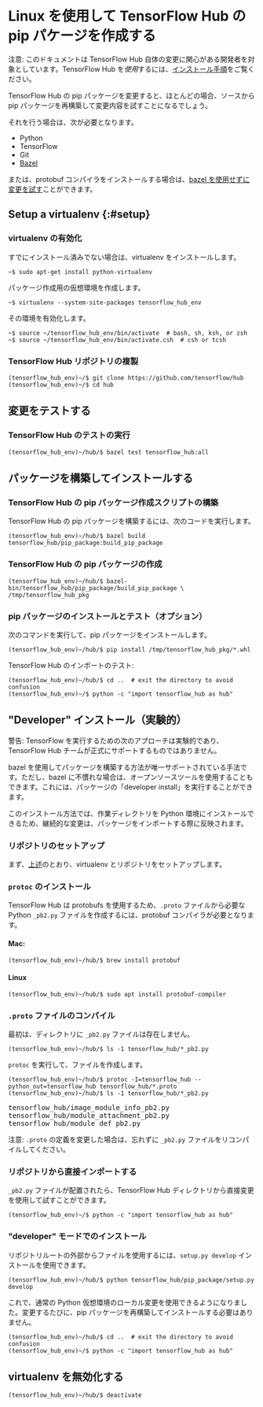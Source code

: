 <!--* freshness: { owner: 'akhorlin' reviewed: '2022-03-19' } *-->

<!-- Copyright 2018 The TensorFlow Hub Authors. All Rights Reserved.

Licensed under the Apache License, Version 2.0 (the "License");
you may not use this file except in compliance with the License.
You may obtain a copy of the License at

    http://www.apache.org/licenses/LICENSE-2.0

Unless required by applicable law or agreed to in writing, software
distributed under the License is distributed on an "AS IS" BASIS,
WITHOUT WARRANTIES OR CONDITIONS OF ANY KIND, either express or implied.
See the License for the specific language governing permissions and
limitations under the License.
=============================================================================-->

# Linux を使用して TensorFlow Hub の pip パケージを作成する

注意: このドキュメントは TensorFlow Hub 自体の変更に関心がある開発者を対象としています。TensorFlow Hub を*使用*するには、[インストール手順](installation.md)をご覧ください。

TensorFlow Hub の pip パッケージを変更すると、ほとんどの場合、ソースから pip パッケージを再構築して変更内容を試すことになるでしょう。

それを行う場合は、次が必要となります。

- Python
- TensorFlow
- Git
- [Bazel](https://docs.bazel.build/versions/master/install.html)

または、protobuf コンパイラをインストールする場合は、[bazel を使用せずに変更を試す](#develop)ことができます。

## Setup a virtualenv {:#setup}

### virtualenv の有効化

すでにインストール済みでない場合は、virtualenv をインストールします。

```shell
~$ sudo apt-get install python-virtualenv
```

パッケージ作成用の仮想環境を作成します。

```shell
~$ virtualenv --system-site-packages tensorflow_hub_env
```

その環境を有効化します。

```shell
~$ source ~/tensorflow_hub_env/bin/activate  # bash, sh, ksh, or zsh
~$ source ~/tensorflow_hub_env/bin/activate.csh  # csh or tcsh
```

### TensorFlow Hub リポジトリの複製

```shell
(tensorflow_hub_env)~/$ git clone https://github.com/tensorflow/hub
(tensorflow_hub_env)~/$ cd hub
```

## 変更をテストする

### TensorFlow Hub のテストの実行

```shell
(tensorflow_hub_env)~/hub/$ bazel test tensorflow_hub:all
```

## パッケージを構築してインストールする

### TensorFlow Hub の pip パッケージ作成スクリプトの構築

TensorFlow Hub の pip パッケージを構築するには、次のコードを実行します。

```shell
(tensorflow_hub_env)~/hub/$ bazel build tensorflow_hub/pip_package:build_pip_package
```

### TensorFlow Hub の pip パッケージの作成

```shell
(tensorflow_hub_env)~/hub/$ bazel-bin/tensorflow_hub/pip_package/build_pip_package \
/tmp/tensorflow_hub_pkg
```

### pip パッケージのインストールとテスト（オプション）

次のコマンドを実行して、pip パッケージをインストールします。

```shell
(tensorflow_hub_env)~/hub/$ pip install /tmp/tensorflow_hub_pkg/*.whl
```

TensorFlow Hub のインポートのテスト:

```shell
(tensorflow_hub_env)~/hub/$ cd ..  # exit the directory to avoid confusion
(tensorflow_hub_env)~/$ python -c "import tensorflow_hub as hub"
```

## "Developer" インストール（実験的）

<a id="develop"></a>

警告: TensorFlow を実行するための次のアプローチは実験的であり、TensorFlow Hub チームが正式にサポートするものではありません。

bazel を使用してパッケージを構築する方法が唯一サポートされている手法です。ただし、bazel に不慣れな場合は、オープンソースツールを使用することもできます。これには、パッケージの「developer install」を実行することができます。

このインストール方法では、作業ディレクトリを Python 環境にインストールできるため、継続的な変更は、パッケージをインポートする際に反映されます。

### リポジトリのセットアップ

まず、[上述](#setup)のとおり、virtualenv とリポジトリをセットアップします。

### `protoc` のインストール

TensorFlow Hub は protobufs を使用するため、`.proto` ファイルから必要な Python `_pb2.py` ファイルを作成するには、protobuf コンパイラが必要となります。

#### Mac:

```
(tensorflow_hub_env)~/hub/$ brew install protobuf
```

#### Linux

```
(tensorflow_hub_env)~/hub/$ sudo apt install protobuf-compiler
```

### `.proto` ファイルのコンパイル

最初は、ディレクトリに `_pb2.py` ファイルは存在しません。

```
(tensorflow_hub_env)~/hub/$ ls -1 tensorflow_hub/*_pb2.py
```

`protoc` を実行して、ファイルを作成します。

```
(tensorflow_hub_env)~/hub/$ protoc -I=tensorflow_hub --python_out=tensorflow_hub tensorflow_hub/*.proto
(tensorflow_hub_env)~/hub/$ ls -1 tensorflow_hub/*_pb2.py
```

<pre>tensorflow_hub/image_module_info_pb2.py
tensorflow_hub/module_attachment_pb2.py
tensorflow_hub/module_def_pb2.py
</pre>

注意: `.proto` の定義を変更した場合は、忘れずに `_pb2.py` ファイルをリコンパイルしてください。

### リポジトリから直接インポートする

`_pb2.py` ファイルが配置されたら、TensorFlow Hub ディレクトリから直接変更を使用して試すことができます。

```
(tensorflow_hub_env)~/$ python -c "import tensorflow_hub as hub"
```

### "developer" モードでのインストール

リポジトリルートの外部からファイルを使用するには、`setup.py develop` インストールを使用できます。

```
(tensorflow_hub_env)~/hub/$ python tensorflow_hub/pip_package/setup.py develop
```

これで、通常の Python 仮想環境のローカル変更を使用できるようになりました。変更するたびに、pip パッケージを再構築してインストールする必要はありません。

```shell
(tensorflow_hub_env)~/hub/$ cd ..  # exit the directory to avoid confusion
(tensorflow_hub_env)~/$ python -c "import tensorflow_hub as hub"
```

## virtualenv を無効化する

```shell
(tensorflow_hub_env)~/hub/$ deactivate
```
